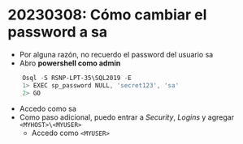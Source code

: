 # 20230308: Cómo cambiar el password a sa

- Por alguna razón, no recuerdo el password del usuario sa
- Abro **powershell como admin**

```powershell
	Osql -S RSNP-LPT-35\SQL2019 -E
	1> EXEC sp_password NULL, 'secret123', 'sa'
	2> GO
```

- Accedo como sa
- Como paso adicional, puedo entrar a *Security*, *Logins* y agregar `<MYHOST>\<MYUSER>`
	- Accedo como `<MYUSER>`